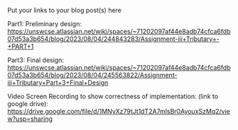 Put your links to your blog post(s) here

Part1: Preliminary design: https://unswcse.atlassian.net/wiki/spaces/~71202097af44e8adb74cfca6fdb07d53a3b654/blog/2023/08/04/244843283/Assignment-iii+Tributary+-+PART+1


Part3: Final design: https://unswcse.atlassian.net/wiki/spaces/~71202097af44e8adb74cfca6fdb07d53a3b654/blog/2023/08/04/245563822/Assignment-iii+Tributary+Part+3+Final+Design

Video Screen Recording to show correctness of implementation: (link to google drive):
https://drive.google.com/file/d/1MNyXz79tJt1dT2A7mlsBr0AyouxSzMq2/view?usp=sharing
